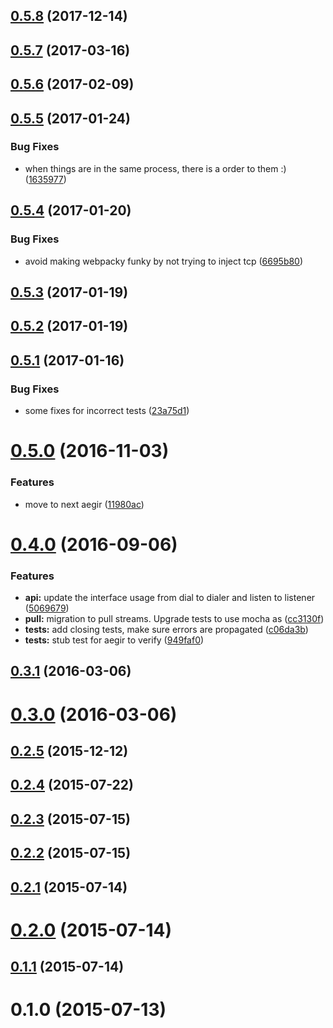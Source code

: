 <a name="0.5.8"></a>
## [0.5.8](https://github.com/libp2p/interface-stream-muxer/compare/v0.5.7...v0.5.8) (2017-12-14)



<a name="0.5.7"></a>
## [0.5.7](https://github.com/libp2p/interface-stream-muxer/compare/v0.5.6...v0.5.7) (2017-03-16)



<a name="0.5.6"></a>
## [0.5.6](https://github.com/libp2p/interface-stream-muxer/compare/v0.5.5...v0.5.6) (2017-02-09)



<a name="0.5.5"></a>
## [0.5.5](https://github.com/libp2p/interface-stream-muxer/compare/v0.5.4...v0.5.5) (2017-01-24)


### Bug Fixes

* when things are in the same process, there is a order to them :) ([1635977](https://github.com/libp2p/interface-stream-muxer/commit/1635977))



<a name="0.5.4"></a>
## [0.5.4](https://github.com/libp2p/interface-stream-muxer/compare/v0.5.3...v0.5.4) (2017-01-20)


### Bug Fixes

* avoid making webpacky funky by not trying to inject tcp ([6695b80](https://github.com/libp2p/interface-stream-muxer/commit/6695b80))



<a name="0.5.3"></a>
## [0.5.3](https://github.com/libp2p/interface-stream-muxer/compare/v0.5.2...v0.5.3) (2017-01-19)



<a name="0.5.2"></a>
## [0.5.2](https://github.com/libp2p/interface-stream-muxer/compare/v0.5.1...v0.5.2) (2017-01-19)



<a name="0.5.1"></a>
## [0.5.1](https://github.com/libp2p/interface-stream-muxer/compare/v0.5.0...v0.5.1) (2017-01-16)


### Bug Fixes

* some fixes for incorrect tests ([23a75d1](https://github.com/libp2p/interface-stream-muxer/commit/23a75d1))



<a name="0.5.0"></a>
# [0.5.0](https://github.com/libp2p/interface-stream-muxer/compare/v0.4.0...v0.5.0) (2016-11-03)


### Features

* move to next aegir ([11980ac](https://github.com/libp2p/interface-stream-muxer/commit/11980ac))



<a name="0.4.0"></a>
# [0.4.0](https://github.com/libp2p/interface-stream-muxer/compare/v0.3.1...v0.4.0) (2016-09-06)


### Features

* **api:** update the interface usage from dial to dialer and listen to listener ([5069679](https://github.com/libp2p/interface-stream-muxer/commit/5069679))
* **pull:** migration to pull streams. Upgrade tests to use mocha as ([cc3130f](https://github.com/libp2p/interface-stream-muxer/commit/cc3130f))
* **tests:** add closing tests, make sure errors are propagated ([c06da3b](https://github.com/libp2p/interface-stream-muxer/commit/c06da3b))
* **tests:** stub test for aegir to verify ([949faf0](https://github.com/libp2p/interface-stream-muxer/commit/949faf0))



<a name="0.3.1"></a>
## [0.3.1](https://github.com/libp2p/interface-stream-muxer/compare/v0.3.0...v0.3.1) (2016-03-06)



<a name="0.3.0"></a>
# [0.3.0](https://github.com/libp2p/interface-stream-muxer/compare/v0.2.5...v0.3.0) (2016-03-06)



<a name="0.2.5"></a>
## [0.2.5](https://github.com/libp2p/interface-stream-muxer/compare/v0.2.4...v0.2.5) (2015-12-12)



<a name="0.2.4"></a>
## [0.2.4](https://github.com/libp2p/interface-stream-muxer/compare/v0.2.3...v0.2.4) (2015-07-22)



<a name="0.2.3"></a>
## [0.2.3](https://github.com/libp2p/interface-stream-muxer/compare/v0.2.2...v0.2.3) (2015-07-15)



<a name="0.2.2"></a>
## [0.2.2](https://github.com/libp2p/interface-stream-muxer/compare/v0.2.1...v0.2.2) (2015-07-15)



<a name="0.2.1"></a>
## [0.2.1](https://github.com/libp2p/interface-stream-muxer/compare/v0.2.0...v0.2.1) (2015-07-14)



<a name="0.2.0"></a>
# [0.2.0](https://github.com/libp2p/interface-stream-muxer/compare/v0.1.1...v0.2.0) (2015-07-14)



<a name="0.1.1"></a>
## [0.1.1](https://github.com/libp2p/interface-stream-muxer/compare/v0.1.0...v0.1.1) (2015-07-14)



<a name="0.1.0"></a>
# 0.1.0 (2015-07-13)



